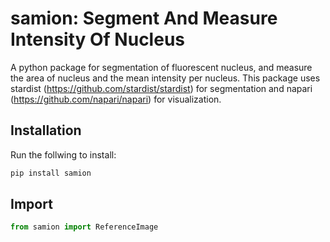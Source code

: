 # samion: Segment And Measure Intensity Of Nucleus
A python package for segmentation of fluorescent nucleus, and measure the area of nucleus and the mean intensity per nucleus. This package uses stardist (https://github.com/stardist/stardist) for segmentation and napari (https://github.com/napari/napari) for visualization.

## Installation
Run the follwing to install:
```python
pip install samion
```
## Import

```python
from samion import ReferenceImage
```

